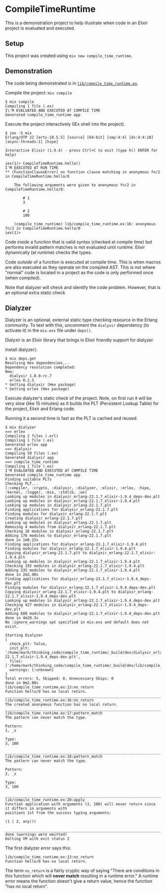 # CompileTimeRuntime

This is a demonstration project to help illustrate when code in an Elixir
project is evaluated and executed.

## Setup

This project was created using `mix new compile_time_runtime`.

## Demonstration

The code being demonstrated is in [`lib/compile_time_runtime.ex`](./lib/compile_time_runtime.ex).

Compile the project: `mix compile`

```shell
$ mix compile
Compiling 1 file (.ex)
I\'M EVALUATED AND EXECUTED AT COMPILE TIME
Generated compile_time_runtime app
```

Execute the project interactively (IEx shell into the project).

```shell
$ iex -S mix
Erlang/OTP 22 [erts-10.5.5] [source] [64-bit] [smp:4:4] [ds:4:4:10] [async-threads:1] [hipe]

Interactive Elixir (1.9.4) - press Ctrl+C to exit (type h() ENTER for help)
```

```iex
iex(1)> CompileTimeRuntime.hello()
I'M EXECUTED AT RUN TIME
** (FunctionClauseError) no function clause matching in anonymous fn/2 in CompileTimeRuntime.hello/0

    The following arguments were given to anonymous fn/2 in CompileTimeRuntime.hello/0:

        # 1
        3

        # 2
        100

    (compile_time_runtime) lib/compile_time_runtime.ex:16: anonymous fn/2 in CompileTimeRuntime.hello/0
iex(1)>
```

Code *inside* a function that is valid syntax (checked at compile time) but
performs invalid pattern matches is not evaluated until runtime. Elixir
dynamically (at runtime) checks the types.

Code *outside* of a function is executed at compile time. This is when macros
are also executed as they operate on the compiled AST. This is not where
"normal" code is located in a project as the code is only performed once (when
compiled).

Note that dialyzer will check and identify the code problem. However, that is an
optional extra static check

## Dialyzer

Dialyzer is an optional, external static type checking resource in the Erlang
community. To test with this, uncomment the `dialyxir` dependency (to activate
it) in the `mix.exs` file under `deps()`.

Dialyxir is an Elixir library that brings in Elixir friendly support for
dialyzer.

Install dialyzer):

```
$ mix deps.get
Resolving Hex dependencies...
Dependency resolution completed:
New:
  dialyxir 1.0.0-rc.7
  erlex 0.2.5
* Getting dialyxir (Hex package)
* Getting erlex (Hex package)
```

Execute dialyzer's static check of the project. Note, on first run it will be
very slow (like 15 minutes) as it builds the PLT (Persistent Lookup Table) for
the project, Elixir and Erlang code.

Running it a second time is fast as the PLT is cached and reused.

```
$ mix dialyzer
==> erlex
Compiling 2 files (.erl)
Compiling 1 file (.ex)
Generated erlex app
==> dialyxir
Compiling 59 files (.ex)
Generated dialyxir app
==> compile_time_runtime
Compiling 1 file (.ex)
I'M EVALUATED AND EXECUTED AT COMPILE TIME
Generated compile_time_runtime app
Finding suitable PLTs
Checking PLT...
[:compiler, :crypto, :dialyxir, :dialyzer, :elixir, :erlex, :hipe, :kernel, :logger, :mix, :stdlib, :wx]
Looking up modules in dialyxir_erlang-22.1.7_elixir-1.9.4_deps-dev.plt
Looking up modules in dialyxir_erlang-22.1.7_elixir-1.9.4.plt
Looking up modules in dialyxir_erlang-22.1.7.plt
Finding applications for dialyxir_erlang-22.1.7.plt
Finding modules for dialyxir_erlang-22.1.7.plt
Creating dialyxir_erlang-22.1.7.plt
Looking up modules in dialyxir_erlang-22.1.7.plt
Removing 4 modules from dialyxir_erlang-22.1.7.plt
Checking 16 modules in dialyxir_erlang-22.1.7.plt
Adding 176 modules to dialyxir_erlang-22.1.7.plt
done in 1m0.23s
Finding applications for dialyxir_erlang-22.1.7_elixir-1.9.4.plt
Finding modules for dialyxir_erlang-22.1.7_elixir-1.9.4.plt
Copying dialyxir_erlang-22.1.7.plt to dialyxir_erlang-22.1.7_elixir-1.9.4.plt
Looking up modules in dialyxir_erlang-22.1.7_elixir-1.9.4.plt
Checking 192 modules in dialyxir_erlang-22.1.7_elixir-1.9.4.plt
Adding 235 modules to dialyxir_erlang-22.1.7_elixir-1.9.4.plt
done in 2m2.48s
Finding applications for dialyxir_erlang-22.1.7_elixir-1.9.4_deps-dev.plt
Finding modules for dialyxir_erlang-22.1.7_elixir-1.9.4_deps-dev.plt
Copying dialyxir_erlang-22.1.7_elixir-1.9.4.plt to dialyxir_erlang-22.1.7_elixir-1.9.4_deps-dev.plt
Looking up modules in dialyxir_erlang-22.1.7_elixir-1.9.4_deps-dev.plt
Checking 427 modules in dialyxir_erlang-22.1.7_elixir-1.9.4_deps-dev.plt
Adding 688 modules to dialyxir_erlang-22.1.7_elixir-1.9.4_deps-dev.plt
done in 4m28.3s
No :ignore_warnings opt specified in mix.exs and default does not exist.

Starting Dialyzer
[
  check_plt: false,
  init_plt: '/home/mark/thinking_code/compile_time_runtime/_build/dev/dialyxir_erlang-22.1.7_elixir-1.9.4_deps-dev.plt',
  files: ['/home/mark/thinking_code/compile_time_runtime/_build/dev/lib/compile_time_runtime/ebin/Elixir.CompileTimeRuntime.beam'],
  warnings: [:unknown]
]
Total errors: 5, Skipped: 0, Unnecessary Skips: 0
done in 0m2.88s
lib/compile_time_runtime.ex:13:no_return
Function hello/0 has no local return.
________________________________________________________________________________
lib/compile_time_runtime.ex:16:no_return
The created anonymous function has no local return.
________________________________________________________________________________
lib/compile_time_runtime.ex:17:pattern_match
The pattern can never match the type.

Pattern:
1, _x

Type:
3, 100

________________________________________________________________________________
lib/compile_time_runtime.ex:18:pattern_match
The pattern can never match the type.

Pattern:
2, _x

Type:
3, 100

________________________________________________________________________________
lib/compile_time_runtime.ex:20:apply
Function application with arguments (3, 100) will never return since it differs in arguments with
positions 1st from the success typing arguments:

(1 | 2, any())

________________________________________________________________________________
done (warnings were emitted)
Halting VM with exit status 2
```

The first dialyzer error says this:

```
lib/compile_time_runtime.ex:13:no_return
Function hello/0 has no local return.
```

The term `no_return` is a fairly cryptic way of saying "There are conditions in
this function which will **never match** resulting in a runtime error." A
runtime error means the function doesn't give a return value, hence the function
"has no local return".
